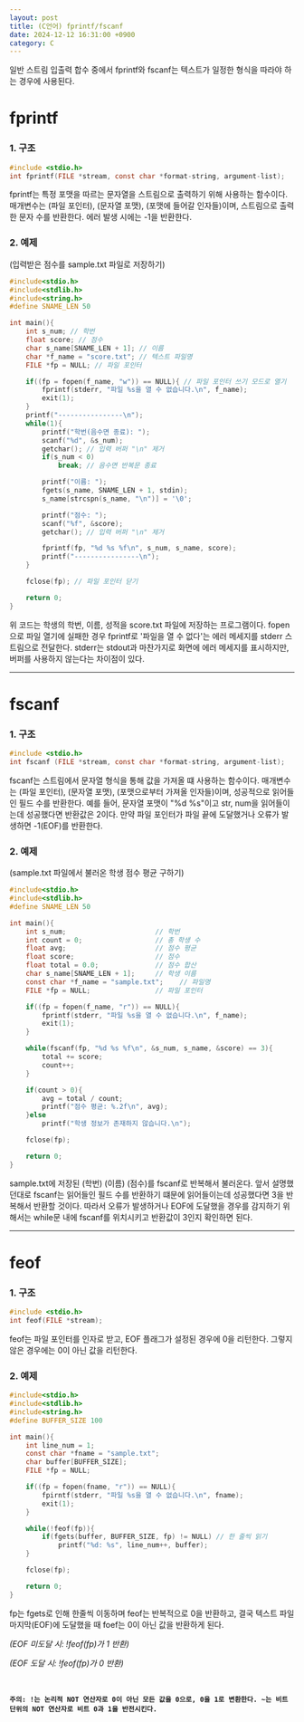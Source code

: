 ```yaml
---
layout: post
title: (C언어) fprintf/fscanf
date: 2024-12-12 16:31:00 +0900
category: C
---
```

일반 스트림 입출력 합수 중에서 fprintf와 fscanf는 텍스트가 일정한 형식을 따라야 하는 경우에 사용된다.

# fprintf

### 1. 구조
```c
#include <stdio.h>
int fprintf(FILE *stream, const char *format-string, argument-list);
```

fprintf는 특정 포맷을 따르는 문자열을 스트림으로 출력하기 위해 사용하는 함수이다.
매개변수는 (파일 포인터), (문자열 포맷), (포맷에 들어갈 인자들)이며, 스트림으로 출력한 문자 수를 반환한다.
에러 발생 시에는 -1을 반환한다.

### 2. 예제
(입력받은 점수를 sample.txt 파일로 저장하기)

```c
#include<stdio.h>
#include<stdlib.h>
#include<string.h>
#define SNAME_LEN 50

int main(){
    int s_num; // 학번
    float score; // 점수
    char s_name[SNAME_LEN + 1]; // 이름
    char *f_name = "score.txt"; // 텍스트 파일명
    FILE *fp = NULL; // 파일 포인터

    if((fp = fopen(f_name, "w")) == NULL){ // 파일 포인터 쓰기 모드로 열기
        fprintf(stderr, "파일 %s을 열 수 없습니다.\n", f_name);
        exit(1);
    }
    printf("----------------\n");
    while(1){
        printf("학번(음수면 종료): ");
        scanf("%d", &s_num);
        getchar(); // 입력 버퍼 "\n" 제거
        if(s_num < 0)
            break; // 음수면 반복문 종료

        printf("이름: ");
        fgets(s_name, SNAME_LEN + 1, stdin);
        s_name[strcspn(s_name, "\n")] = '\0';

        printf("점수: ");
        scanf("%f", &score);
        getchar(); // 입력 버퍼 "\n" 제거

        fprintf(fp, "%d %s %f\n", s_num, s_name, score);
        printf("----------------\n");
    }

    fclose(fp); // 파일 포인터 닫기

    return 0;
}
```
위 코드는 학생의 학번, 이름, 성적을 score.txt 파일에 저장하는 프로그램이다. fopen으로 파일 열기에 실패한 경우 fprintf로 '파일을 열 수 없다'는 에러 메세지를 stderr 스트림으로 전달한다.
stderr는 stdout과 마찬가지로 화면에 에러 메세지를 표시하지만, 버퍼를 사용하지 않는다는 차이점이 있다.

---

# fscanf

### 1. 구조

```c
#include <stdio.h>
int fscanf (FILE *stream, const char *format-string, argument-list);
```

fscanf는 스트림에서 문자열 형식을 통해 값을 가져올 떄 사용하는 함수이다.
매개변수는 (파일 포인터), (문자열 포맷), (포맷으로부터 가져올 인자들)이며, 성공적으로 읽어들인 필드 수를 반환한다. 예를 들어, 문자열 포맷이 "%d %s"이고 str, num을 읽어들이는데 성공했다면 반환값은 2이다.
만약 파일 포인터가 파일 끝에 도달했거나 오류가 발생하면 -1(EOF)를 반환한다.

### 2. 예제

(sample.txt 파일에서 불러온 학생 점수 평균 구하기)

```c
#include<stdio.h>
#include<stdlib.h>
#define SNAME_LEN 50

int main(){
    int s_num;                      // 학번
    int count = 0;                  // 총 학생 수
    float avg;                      // 점수 평균
    float score;                    // 점수
    float total = 0.0;              // 점수 합산
    char s_name[SNAME_LEN + 1];     // 학생 이름
    const char *f_name = "sample.txt";    // 파일명
    FILE *fp = NULL;                // 파일 포인터

    if((fp = fopen(f_name, "r")) == NULL){
        fprintf(stderr, "파일 %s을 열 수 없습니다.\n", f_name);
        exit(1);
    }

    while(fscanf(fp, "%d %s %f\n", &s_num, s_name, &score) == 3){
        total += score;
        count++;
    }

    if(count > 0){
        avg = total / count;
        printf("점수 평균: %.2f\n", avg);
    }else
        printf("학생 정보가 존재하지 않습니다.\n");

    fclose(fp);

    return 0;
}
```
sample.txt에 저장된 (학번) (이름) (점수)를 fscanf로 반복해서 불러온다. 앞서 설명했던대로 fscanf는 읽어들인 필드 수를 반환하기 떄문에 읽어들이는데 성공했다면 3을 반복해서 반환할 것이다. 따라서 오류가 발생하거나 EOF에 도달했을 경우를 감지하기 위해서는 while문 내에 fscanf를 위치시키고 반환값이 3인지 확인하면 된다.

---

# feof
### 1. 구조
```c
#include <stdio.h>
int feof(FILE *stream);
```
feof는 파일 포인터를 인자로 받고, EOF 플래그가 설정된 경우에 0을 리턴한다. 그렇지 않은 경우에는 0이 아닌 값을 리턴한다.

### 2. 예제
```c
#include<stdio.h>
#include<stdlib.h>
#include<string.h>
#define BUFFER_SIZE 100

int main(){
    int line_num = 1;
    const char *fname = "sample.txt";
    char buffer[BUFFER_SIZE];
    FILE *fp = NULL;

    if((fp = fopen(fname, "r")) == NULL){
        fpirntf(stderr, "파일 %s을 열 수 없습니다.\n", fname);
        exit(1);
    }

    while(!feof(fp)){
        if(fgets(buffer, BUFFER_SIZE, fp) != NULL) // 한 줄씩 읽기
            printf("%d: %s", line_num++, buffer);
    }

    fclose(fp);

    return 0;
}
```
fp는 fgets로 인해 한줄씩 이동하며 feof는 반복적으로 0을 반환하고, 결국 텍스트 파일 마지막(EOF)에 도달했을 때 foef는 0이 아닌 값을 반환하게 된다.

*(EOF 미도달 시: !feof(fp)가 1 반환)*

*(EOF 도달 시: !feof(fp)가 0 반환)*

<br>

**`주의: !는 논리적 NOT 연산자로 0이 아닌 모든 값을 0으로, 0을 1로 변환한다. ~는 비트 단위의 NOT 연산자로 비트 0과 1을 반전시킨다.`**
